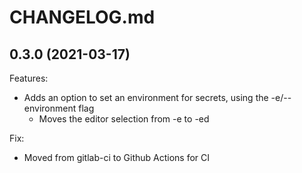 # CHANGELOG.md

## 0.3.0 (2021-03-17)

Features:

- Adds an option to set an environment for secrets, using the -e/--environment flag
  - Moves the editor selection from -e to -ed

Fix:

- Moved from gitlab-ci to Github Actions for CI